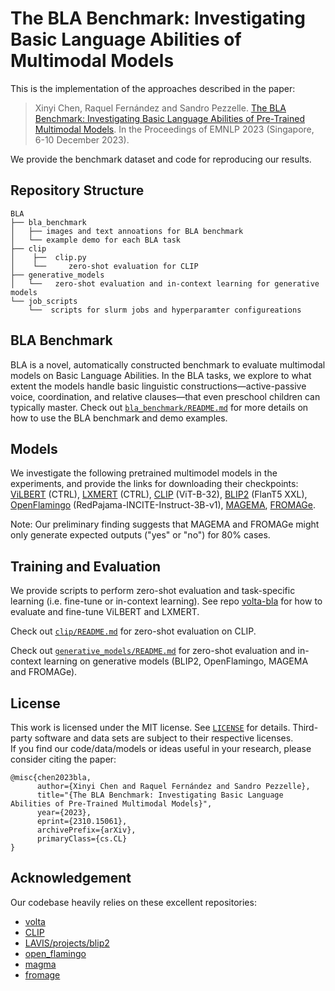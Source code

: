 # The BLA Benchmark: Investigating Basic Language Abilities of Multimodal Models

This is the implementation of the approaches described in the paper:
> Xinyi Chen, Raquel Fernández and Sandro Pezzelle. [The BLA Benchmark: Investigating Basic Language Abilities of Pre-Trained Multimodal Models](https://arxiv.org/abs/2310.15061). In the Proceedings of EMNLP 2023 (Singapore, 6-10 December 2023).

We provide the benchmark dataset and code for reproducing our results.

<!-- ## News
- 07-2023: Added code for [IGLUE](https://iglue-benchmark.github.io/) ([Bugliarello et al., 2022](https://arxiv.org/pdf/2201.11732.pdf)) [[Original code](https://github.com/e-bug/iglue)]
- 02-2022: Added code for [MaRVL](https://marvl-challenge.github.io/) ([Liu and Bugliarello et al., EMNLP 2021](https://arxiv.org/pdf/2109.13238.pdf)) [[Original code](https://github.com/marvl-challenge/marvl-code)]
- 09-2021: Added code for `cross-modal ablation` ([Frank and Bugliarello et al., EMNLP 2021](https://arxiv.org/pdf/2109.04448.pdf)) [[Original code](https://github.com/e-bug/cross-modal-ablation)] -->


## Repository Structure
```
BLA
├── bla_benchmark
│   ├── images and text annoations for BLA benchmark
│   └── example demo for each BLA task
├── clip
│    ├──  clip.py
│    └──     zero-shot evaluation for CLIP
├── generative_models
│   └──   zero-shot evaluation and in-context learning for generative models
└── job_scripts
    └──  scripts for slurm jobs and hyperparamter configureations
```


## BLA Benchmark

BLA is a novel, automatically constructed benchmark to evaluate multimodal models on Basic Language Abilities. In the BLA tasks, we explore to what extent the models handle basic linguistic constructions—active-passive voice, coordination, and relative clauses—that even preschool children can typically master. Check out [`bla_benchmark/README.md`](bla_benchmark/README.md) for more details on how to use the BLA benchmark and demo examples.

## Models

<!-- Check out [`MODELS.md`](MODELS.md) for links to pretrained models and how to define new ones in VOLTA.

Model configuration files are stored in [config/](config).  -->

We investigate the following pretrained multimodel models in the experiments, and provide the links for downloading their checkpoints: [ViLBERT](https://sid.erda.dk/cgi-sid/ls.py?share_id=GWj9Oh5dx4&current_dir=conceptual_captions/volta/ctrl_vilbert&flags=f) (CTRL), [LXMERT](https://sid.erda.dk/cgi-sid/ls.py?share_id=GWj9Oh5dx4&current_dir=conceptual_captions/volta/ctrl_lxmert&flags=f) (CTRL), [CLIP](https://huggingface.co/sentence-transformers/clip-ViT-B-32) (ViT-B-32), [BLIP2](https://huggingface.co/Salesforce/blip2-flan-t5-xxl) (FlanT5 XXL), [OpenFlamingo](https://huggingface.co/openflamingo/OpenFlamingo-4B-vitl-rpj3b-langinstruct) (RedPajama-INCITE-Instruct-3B-v1), [MAGEMA](https://bit.ly/aleph_alpha_magma_download), [FROMAGe](https://drive.google.com/file/d/1wMojZNqEwApNlsCZVvSgQVtZLgbeLoKi/view?usp=share_link).


Note: Our preliminary finding suggests that MAGEMA and FROMAGe might only generate expected outputs ("yes" or "no") for 80% cases. 

## Training and Evaluation

<!-- We provide sample scripts to train (i.e. pretrain or fine-tune) and evaluate models in [examples/](examples).
These include ViLBERT, LXMERT and VL-BERT as detailed in the original papers, 
as well as ViLBERT, LXMERT, VL-BERT, VisualBERT and UNITER as specified in our controlled study.

Task configuration files are stored in [config_tasks/](config_tasks). -->

We provide scripts to perform zero-shot evaluation and task-specific learning (i.e. fine-tune or in-context learning). See repo [volta-bla](https://github.com/shin-ee-chen/volta-bla) for how to evaluate and fine-tune ViLBERT and LXMERT. 

Check out [`clip/README.md`](clip/README.md) for zero-shot evaluation on CLIP.

Check out [`generative_models/README.md`](generative_models/README.md)  for zero-shot evaluation and in-context learning on generative models (BLIP2, OpenFlamingo, MAGEMA and FROMAGe).


## License

This work is licensed under the MIT license. See [`LICENSE`](LICENSE) for details. 
Third-party software and data sets are subject to their respective licenses. <br>
If you find our code/data/models or ideas useful in your research, please consider citing the paper:
```
@misc{chen2023bla,
      author={Xinyi Chen and Raquel Fernández and Sandro Pezzelle},
      title="{The BLA Benchmark: Investigating Basic Language Abilities of Pre-Trained Multimodal Models}", 
      year={2023},
      eprint={2310.15061},
      archivePrefix={arXiv},
      primaryClass={cs.CL}
}
```


## Acknowledgement

Our codebase heavily relies on these excellent repositories:
- [volta](https://github.com/e-bug/volta)
- [CLIP](https://github.com/openai/CLIP)
- [LAVIS/projects/blip2](https://github.com/salesforce/LAVIS/tree/7f00a0891b2890843f61c002a8e9532a40343648/projects/blip2)
- [open_flamingo](https://github.com/mlfoundations/open_flamingo)
- [magma](https://github.com/Aleph-Alpha/magma)
- [fromage](https://github.com/kohjingyu/fromage)